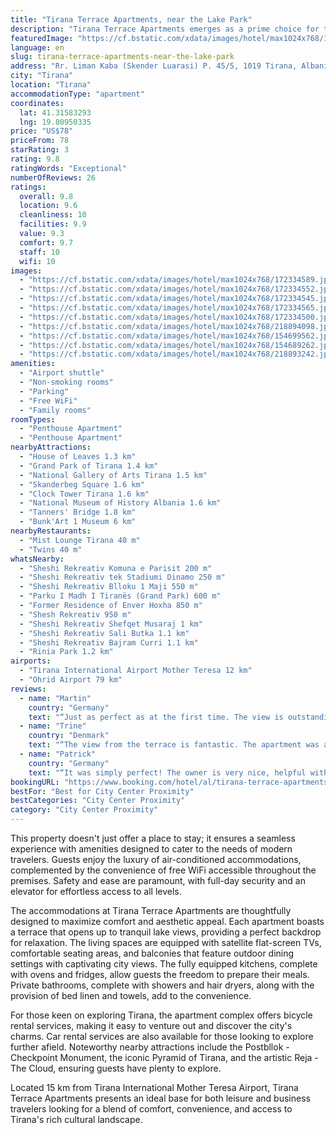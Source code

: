 ```yaml
---
title: "Tirana Terrace Apartments, near the Lake Park"
description: "Tirana Terrace Apartments emerges as a prime choice for travelers seeking the perfect blend of comfort and convenience in the heart of Tirana."
featuredImage: "https://cf.bstatic.com/xdata/images/hotel/max1024x768/172334589.jpg?k=6f6f82228c1b695af8f588b36c616193c9fe8154f08afb31cf199728e5627487&o=&hp=1"
language: en
slug: tirana-terrace-apartments-near-the-lake-park
address: "Rr. Liman Kaba (Skender Luarasi) P. 45/5, 1019 Tirana, Albania"
city: "Tirana"
location: "Tirana"
accommodationType: "apartment"
coordinates:
  lat: 41.31583293
  lng: 19.80950335
price: "US$78"
priceFrom: 78
starRating: 3
rating: 9.8
ratingWords: "Exceptional"
numberOfReviews: 26
ratings:
  overall: 9.8
  location: 9.6
  cleanliness: 10
  facilities: 9.9
  value: 9.3
  comfort: 9.7
  staff: 10
  wifi: 10
images:
  - "https://cf.bstatic.com/xdata/images/hotel/max1024x768/172334589.jpg?k=6f6f82228c1b695af8f588b36c616193c9fe8154f08afb31cf199728e5627487&o=&hp=1"
  - "https://cf.bstatic.com/xdata/images/hotel/max1024x768/172334552.jpg?k=f8a3afa6c1bbaf49bab25ba7c50570e2a31ea64b1782e81edceb00cb7d69d925&o=&hp=1"
  - "https://cf.bstatic.com/xdata/images/hotel/max1024x768/172334545.jpg?k=1589c7029495274b663b0f3ff88dfe298b925cfa1f3b3e2a3fefc97d526115f7&o=&hp=1"
  - "https://cf.bstatic.com/xdata/images/hotel/max1024x768/172334565.jpg?k=31f2bb93561ba2da996ed7d9fe1a1ed927b579ecf42ca455d14b655be8933d88&o=&hp=1"
  - "https://cf.bstatic.com/xdata/images/hotel/max1024x768/172334500.jpg?k=a3f154778793e820bc141566f332dc6a267010791776adb64356598fea66743a&o=&hp=1"
  - "https://cf.bstatic.com/xdata/images/hotel/max1024x768/218894098.jpg?k=de5f3f1d510c114e9a2f1cc2a0698a3428fb8399aedb2bdaba1c065e779f1ebe&o=&hp=1"
  - "https://cf.bstatic.com/xdata/images/hotel/max1024x768/154699562.jpg?k=059b0120c3c0b5f1f94949a34758f7c3e08a31f56da6f13ea2cd7c526cbe95aa&o=&hp=1"
  - "https://cf.bstatic.com/xdata/images/hotel/max1024x768/154689262.jpg?k=f5ea9c2e74bd648948f847a04b3537fdb706b74de173c5d21faa6b6860c32a7e&o=&hp=1"
  - "https://cf.bstatic.com/xdata/images/hotel/max1024x768/218893242.jpg?k=37112ed72fd8dea6f9c52650e62a371720c15f02d511cafaccd92384b30d60d3&o=&hp=1"
amenities:
  - "Airport shuttle"
  - "Non-smoking rooms"
  - "Parking"
  - "Free WiFi"
  - "Family rooms"
roomTypes:
  - "Penthouse Apartment"
  - "Penthouse Apartment"
nearbyAttractions:
  - "House of Leaves 1.3 km"
  - "Grand Park of Tirana 1.4 km"
  - "National Gallery of Arts Tirana 1.5 km"
  - "Skanderbeg Square 1.6 km"
  - "Clock Tower Tirana 1.6 km"
  - "National Museum of History Albania 1.6 km"
  - "Tanners' Bridge 1.8 km"
  - "Bunk'Art 1 Museum 6 km"
nearbyRestaurants:
  - "Mist Lounge Tirana 40 m"
  - "Twins 40 m"
whatsNearby:
  - "Sheshi Rekreativ Komuna e Parisit 200 m"
  - "Sheshi Rekreativ tek Stadiumi Dinamo 250 m"
  - "Sheshi Rekreativ Blloku 1 Maji 550 m"
  - "Parku I Madh I Tiranës (Grand Park) 600 m"
  - "Former Residence of Enver Hoxha 850 m"
  - "Shesh Rekreativ 950 m"
  - "Sheshi Rekreativ Shefqet Musaraj 1 km"
  - "Sheshi Rekreativ Sali Butka 1.1 km"
  - "Sheshi Rekreativ Bajram Curri 1.1 km"
  - "Rinia Park 1.2 km"
airports:
  - "Tirana International Airport Mother Teresa 12 km"
  - "Ohrid Airport 79 km"
reviews:
  - name: "Martin"
    country: "Germany"
    text: "“Just as perfect as at the first time. The view is outstanding, the apartment itself is just like new. The owner is very nice, we had a blast.”"
  - name: "Trine"
    country: "Denmark"
    text: "“The view from the terrace is fantastic. The apartment was a short distance from good shopping opportunities and places to eat. Easy to walk into town from there. The host was friendly and helpful. The apartments were lovely with everything that...”"
  - name: "Patrick"
    country: "Germany"
    text: "“It was simply perfect! The owner is very nice, helpful with information and communication was smooth. The apartment is very well maintained, clean, spacious and equipped with everything you would need. We will definitely book again, as the...”"
bookingURL: "https://www.booking.com/hotel/al/tirana-terrace-apartments-with-a-lake-view.en-gb.html?aid=8035640"
bestFor: "Best for City Center Proximity"
bestCategories: "City Center Proximity"
category: "City Center Proximity"
---
```


This property doesn't just offer a place to stay; it ensures a seamless experience with amenities designed to cater to the needs of modern travelers. Guests enjoy the luxury of air-conditioned accommodations, complemented by the convenience of free WiFi accessible throughout the premises. Safety and ease are paramount, with full-day security and an elevator for effortless access to all levels.

The accommodations at Tirana Terrace Apartments are thoughtfully designed to maximize comfort and aesthetic appeal. Each apartment boasts a terrace that opens up to tranquil lake views, providing a perfect backdrop for relaxation. The living spaces are equipped with satellite flat-screen TVs, comfortable seating areas, and balconies that feature outdoor dining settings with captivating city views. The fully equipped kitchens, complete with ovens and fridges, allow guests the freedom to prepare their meals. Private bathrooms, complete with showers and hair dryers, along with the provision of bed linen and towels, add to the convenience.

For those keen on exploring Tirana, the apartment complex offers bicycle rental services, making it easy to venture out and discover the city's charms. Car rental services are also available for those looking to explore further afield. Noteworthy nearby attractions include the Postbllok - Checkpoint Monument, the iconic Pyramid of Tirana, and the artistic Reja - The Cloud, ensuring guests have plenty to explore.

Located 15 km from Tirana International Mother Teresa Airport, Tirana Terrace Apartments presents an ideal base for both leisure and business travelers looking for a blend of comfort, convenience, and access to Tirana's rich cultural landscape.